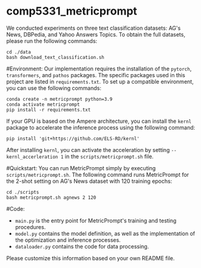 # comp5331_metricprompt
We conducted experiments on three text classification datasets: AG's News, DBPedia, and Yahoo Answers Topics. To obtain the full datasets, please run the following commands:
```
cd ./data
bash download_text_classification.sh
```

#Environment:
Our implementation requires the installation of the `pytorch`, `transformers`, and `pathos` packages. The specific packages used in this project are listed in `requirements.txt`. To set up a compatible environment, you can use the following commands:

```
conda create -n metricprompt python=3.9
conda activate metricprompt
pip install -r requirements.txt
```

If your GPU is based on the Ampere architecture, you can install the `kernl` package to accelerate the inference process using the following command:

```
pip install 'git+https://github.com/ELS-RD/kernl'
```

After installing `kernl`, you can activate the acceleration by setting `--kernl_accerleration 1` in the `scripts/metricprompt.sh` file.

#Quickstart:
You can run MetricPrompt simply by executing `scripts/metricprompt.sh`. The following command runs MetricPrompt for the 2-shot setting on AG's News dataset with 120 training epochs:

```
cd ./scripts
bash metricprompt.sh agnews 2 120
```

#Code:
- `main.py` is the entry point for MetricPrompt's training and testing procedures.
- `model.py` contains the model definition, as well as the implementation of the optimization and inference processes.
- `dataloader.py` contains the code for data processing.

Please customize this information based on your own README file.
